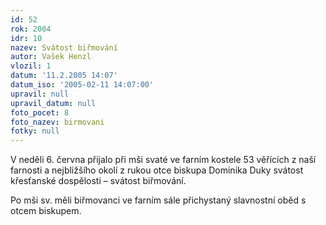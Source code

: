 ```yaml
---
id: 52
rok: 2004
idr: 10
nazev: Svátost biřmování
autor: Vašek Henzl
vlozil: 1
datum: '11.2.2005 14:07'
datum_iso: '2005-02-11 14:07:00'
upravil: null
upravil_datum: null
foto_pocet: 8
foto_nazev: birmovani
fotky: null
---
```

V neděli 6. června přijalo při mši svaté ve farním kostele 53 věřících z naší farnosti a nejbližšího okolí z rukou otce biskupa Dominika Duky svátost křesťanské dospělosti – svátost biřmování.
<p>
Po mši sv. měli biřmovanci ve farním sále přichystaný slavnostní oběd s otcem biskupem.
